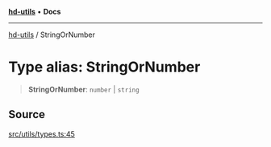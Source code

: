 [**hd-utils**](../README.md) • **Docs**

***

[hd-utils](../globals.md) / StringOrNumber

# Type alias: StringOrNumber

> **StringOrNumber**: `number` \| `string`

## Source

[src/utils/types.ts:45](https://github.com/AhmadHddad/h-utils/blob/b1dfa95e218c9605f39fc234662ef50e62fadcb8/src/utils/types.ts#L45)
